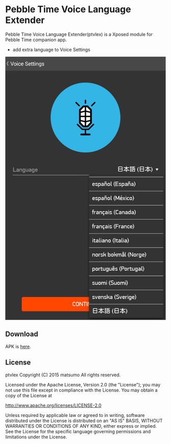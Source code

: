 # Pebble Time Voice Language Extender

Pebble Time Voice Language Extender(ptvlex) is a Xposed module for Pebble Time companion app.

  - add extra language to Voice Settings

![screenshot](https://raw.githubusercontent.com/matsumo/ptvlex/master/images/screenshot.png)

Download
----
APK is [here](https://raw.githubusercontent.com/matsumo/ptvlex/master/ptvlex.apk).

License
----
ptvlex Copyright (C) 2015 matsumo All rights reserved.

Licensed under the Apache License, Version 2.0 (the "License");
you may not use this file except in compliance with the License.
You may obtain a copy of the License at

http://www.apache.org/licenses/LICENSE-2.0

Unless required by applicable law or agreed to in writing,
software distributed under the License is distributed on an "AS IS"
BASIS, WITHOUT WARRANTIES OR CONDITIONS OF ANY KIND, either
express or implied. See the License for the specific language
governing permissions and limitations under the License.
